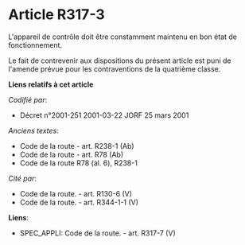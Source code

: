 # Article R317-3

L'appareil de contrôle doit être constamment maintenu en bon état de fonctionnement.

Le fait de contrevenir aux dispositions du présent article est puni de l'amende prévue pour les contraventions de la
quatrième classe.

**Liens relatifs à cet article**

_Codifié par_:

  - Décret n°2001-251 2001-03-22 JORF 25 mars 2001

_Anciens textes_:

  - Code de la route - art. R238-1 (Ab)
  - Code de la route - art. R78 (Ab)
  - Code de la route R78 (al. 6), R238-1

_Cité par_:

  - Code de la route. - art. R130-6 (V)
  - Code de la route. - art. R344-1-1 (V)

**Liens**:

  - SPEC_APPLI: Code de la route. - art. R317-7 (V)
